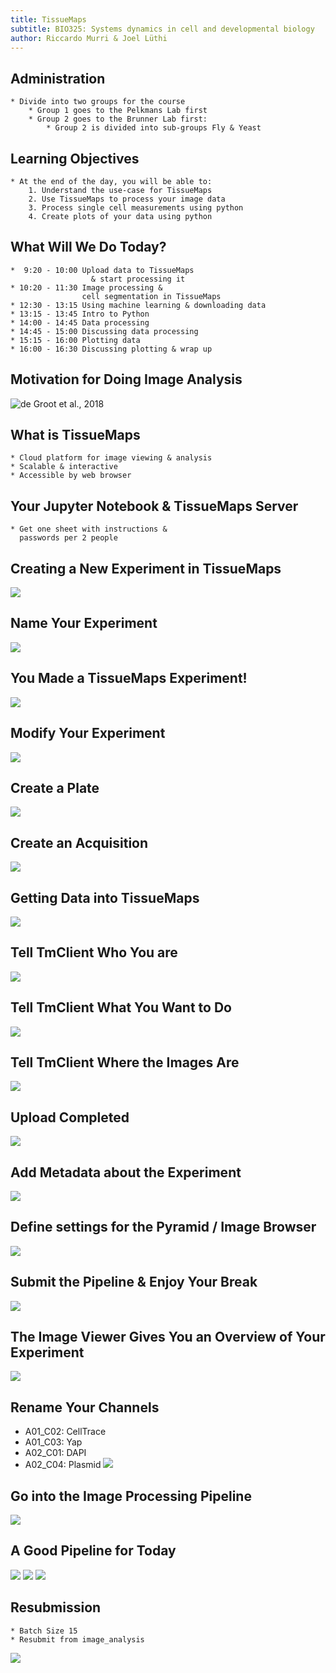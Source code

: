 ```yaml
---
title: TissueMaps
subtitle: BIO325: Systems dynamics in cell and developmental biology
author: Riccardo Murri & Joel Lüthi
---
```


## Administration
	* Divide into two groups for the course
		* Group 1 goes to the Pelkmans Lab first
		* Group 2 goes to the Brunner Lab first:
			* Group 2 is divided into sub-groups Fly & Yeast

## Learning Objectives

	* At the end of the day, you will be able to:
		1. Understand the use-case for TissueMaps
		2. Use TissueMaps to process your image data
		3. Process single cell measurements using python
		4. Create plots of your data using python

## What Will We Do Today?

	*  9:20 - 10:00	Upload data to TissueMaps
	                  & start processing it
	* 10:20 - 11:30	Image processing &
	                cell segmentation in TissueMaps
	* 12:30 - 13:15	Using machine learning & downloading data
	* 13:15 - 13:45	Intro to Python
	* 14:00 - 14:45	Data processing
	* 14:45 - 15:00	Discussing data processing
	* 15:15 - 16:00	Plotting data
	* 16:00 - 16:30	Discussing plotting & wrap up

## Motivation for Doing Image Analysis
![de Groot et al., 2018](./images/CRISPR_Paper.png)

## What is TissueMaps
	* Cloud platform for image viewing & analysis
	* Scalable & interactive
	* Accessible by web browser

## Your Jupyter Notebook & TissueMaps Server
	* Get one sheet with instructions &
	  passwords per 2 people

## Creating a New Experiment in TissueMaps
![](./images/TissueMaps_NewExperiment.png)

## Name Your Experiment
![](./images/Experiment_naming.png)

## You Made a TissueMaps Experiment!
![](./images/TM_Overview.png)

## Modify Your Experiment
![](./images/Modify_experiment.png)

## Create a Plate
![](./images/CreateAPlate.png)

## Create an Acquisition
![](./images/CreateAnAcquisition.png)

## Getting Data into TissueMaps
![](./images/Tm_client.png)

## Tell TmClient Who You are
![](./images/TmClient_MicroscopeFile.png)

## Tell TmClient What You Want to Do
![](./images/TmClient_Upload.png)

## Tell TmClient Where the Images Are
![](./images/TmClient_UploadPath.png)

## Upload Completed
![](./images/Upload_Completed.png)

## Add Metadata about the Experiment
![](./images/Metadata.png)

## Define settings for the Pyramid / Image Browser
![](./images/Pyramid_Settings.png)

## Submit the Pipeline & Enjoy Your Break
![](./images/SubmitWorkflow.png)

## The Image Viewer Gives You an Overview of Your Experiment
![](./images/TM_Viewer.png)

## Rename Your Channels
* A01_C02: CellTrace
* A01_C03: Yap
* A02_C01: DAPI
* A02_C04: Plasmid
![](./images/RenamingChannels.png)

## Go into the Image Processing Pipeline
![](./images/EnterJterator.png)

## A Good Pipeline for Today
![](./images/GoodPipeline1.png)
![](./images/GoodPipeline2.png)
![](./images/GoodPipeline3.png)

## Resubmission
	* Batch Size 15
	* Resubmit from image_analysis
![](./images/Resubmission.png)
